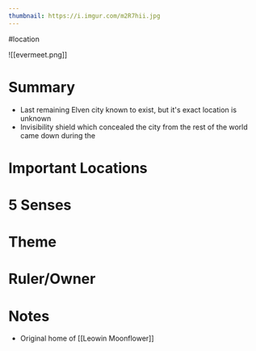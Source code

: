 ```yaml
---
thumbnail: https://i.imgur.com/m2R7hii.jpg
---
```

#location

![[evermeet.png]]
# Summary
- Last remaining Elven city known to exist, but it's exact location is unknown
- Invisibility shield which concealed the city from the rest of the world came down during the

# Important Locations
# 5 Senses
# Theme
# Ruler/Owner
# Notes
- Original home of [[Leowin Moonflower]]
